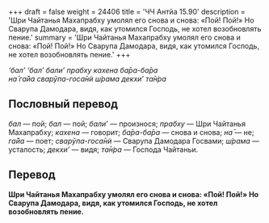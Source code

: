 +++
draft = false
weight = 24406
title = 'ЧЧ Антйа 15.90'
description = 'Шри Чайтанья Махапрабху умолял его снова и снова: «Пой! Пой!» Но Сварупа Дамодара, видя, как утомился Господь, не хотел возобновлять пение.'
summary = 'Шри Чайтанья Махапрабху умолял его снова и снова: «Пой! Пой!» Но Сварупа Дамодара, видя, как утомился Господь, не хотел возобновлять пение.'
+++

_‘бал’ ‘бал’ бали’ прабху кахена ба̄ра-ба̄ра  
на̄ га̄йа сварӯпа-госа̄н̃и ш́рама декхи’ та̄н̇ра_

## Пословный перевод

_бал_ — пой; _бал_ — пой; _бали’_ — произнося; _прабху_ — Шри Чайтанья Махапрабху; _кахена_ — говорит; _ба̄ра_\-_ба̄ра_ — снова и снова; _на̄_ — не; _га̄йа_ — поет; _сварӯпа_\-_госа̄н̃и_ — Сварупа Дамодара Госвами; _ш́рама_ — усталость; _декхи’_ — видя; _та̄н̇ра_ — Господа Чайтаньи.

## Перевод

**Шри Чайтанья Махапрабху умолял его снова и снова: «Пой! Пой!» Но Сварупа Дамодара, видя, как утомился Господь, не хотел возобновлять пение.**
